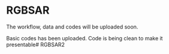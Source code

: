 # RGBSAR

The workflow, data and codes will be uploaded soon.

Basic codes has been uploaded.
Code is being clean to make it presentable# RGBSAR2

